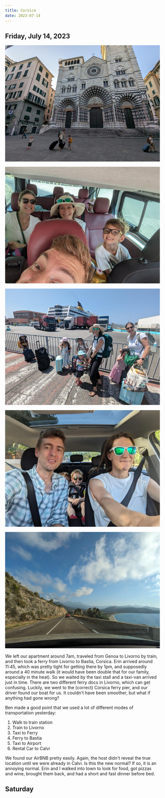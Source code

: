 ```yaml
---
title: Corsica
date: 2023-07-14
---
```


## Friday, July 14, 2023



![caption](/images/travel/PXL_20230714_050422000.jpg) 

![caption](/images/travel/PXL_20230714_100514750.MP.jpg) 

![caption](/images/travel/PXL_20230714_102150278.jpg) 

![caption](/images/travel/PXL_20230714_163714866.MP.jpg) 

![caption](/images/travel/PXL_20230714_170435188.jpg)

We left our apartment around 7am, traveled from Genoa to Livorno by train, and then took a ferry from Livorno to Bastia, Corsica.  Erin arrived around 11:45, which was pretty tight for getting there by 1pm, and supposedly around a 40 minute walk (it would have been double that for our family, especially in the heat).  So we waited by the taxi stall and a taxi-van arrived just in time.  There are two different ferry docs in Livorno, which can get confusing.  Luckily, we went to the (correct) Corsica ferry pier, and our driver found our boat for us.  It couldn't have been smoother, but what if anything had gone wrong?

Ben made a good point that we used a lot of different modes of transportation yesterday:

1. Walk to train station
1. Train to Livorno
1. Taxi to Ferry
1. Ferry to Bastia
1. Taxi to Airport
1. Rental Car to Calvi

We found our AirBNB pretty easily.  Again, the host didn't reveal the true location until we were already in Calvi.  Is this the new normal?  If so, it is an annoying normal.  Erin and I walked into town to look for food, got pizzas and wine, brought them back, and had a short and fast dinner before bed.

## Saturday